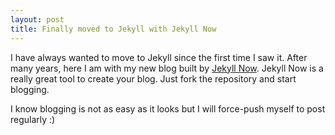 ```yaml
---
layout: post
title: Finally moved to Jekyll with Jekyll Now
---
```


I have always wanted to move to Jekyll since the first time I saw it. After many years, here I am with my new blog built by [Jekyll Now](https://github.com/barryclark/jekyll-now). Jekyll Now is a really great tool to create your blog. Just fork the repository and start blogging.

I know blogging is not as easy as it looks but I will force-push myself to post regularly :)
